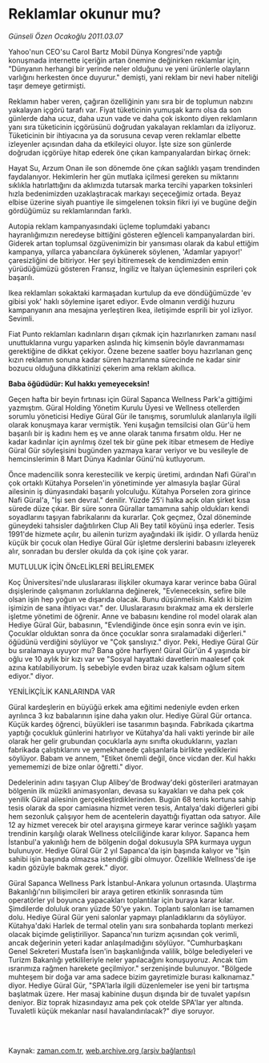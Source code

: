 # Reklamlar okunur mu?

*Günseli Özen Ocakoğlu 2011.03.07*

<td class="columnist-detail">
<p>Yahoo'nun CEO'su Carol Bartz Mobil Dünya Kongresi'nde yaptığı konuşmada internette içeriğin artan önemine değinirken reklamlar için, "Dünyanın herhangi bir yerinde neler olduğunu ve yeni ürünlerle olayların varlığını herkesten önce duyurur." demişti, yani reklam bir nevi haber niteliği taşır demeye getirmişti.</p>
<p>
<div id="haberMetinDiv">
<p>Reklamın haber veren, çağıran özelliğinin yanı sıra bir de toplumun nabzını yakalayan içgörü tarafı var. Fiyat tüketicinin yumuşak karnı olsa da son günlerde daha ucuz, daha uzun vade ve daha çok iskonto diyen reklamların yanı sıra tüketicinin içgörüsünü doğrudan yakalayan reklamları da izliyoruz. Tüketicinin bir ihtiyacına ya da sorusuna cevap veren reklamlar elbette izleyenler açısından daha da etkileyici oluyor. İşte size son günlerde doğrudan içgörüye hitap ederek öne çıkan kampanyalardan birkaç örnek:
<p>Hayat Su, Arzum Onan ile son dönemde öne çıkan sağlıklı yaşam trendinden faydalanıyor. Hekimlerin her gün mutlaka içilmesi gereken su miktarını sıklıkla hatırlattığını da aklımızda tutarsak marka tercihi yaparken toksinleri hızla bedenimizden uzaklaştıracak markayı seçeceğimiz ortada. Beyaz elbise üzerine siyah puantiye ile simgelenen toksin fikri iyi ve bugüne değin gördüğümüz su reklamlarından farklı.
<p>Autopia reklam kampanyasındaki üçleme toplumdaki yabancı hayranlığımızın neredeyse bittiğini gösteren eğlenceli kampanyalardan biri. Giderek artan toplumsal özgüvenimizin bir yansıması olarak da kabul ettiğim kampanya, yıllarca yabancılara öykünerek söylenen, 'Adamlar yapıyor!' çaresizliğini de bitiriyor. Her şeyi bitiremesek de kendimizden emin yürüdüğümüzü gösteren Fransız, İngiliz ve İtalyan üçlemesinin esprileri çok başarılı.
<p>Ikea reklamları sokaktaki karmaşadan kurtulup da eve döndüğümüzde 'ev gibisi yok' haklı söylemine işaret ediyor. Evde olmanın verdiği huzuru kampanyanın ana mesajına yerleştiren Ikea, iletişimde esprili bir yol izliyor. Sevimli.
<p>Fiat Punto reklamları kadınların dışarı çıkmak için hazırlanırken zamanı nasıl unuttuklarına vurgu yaparken aslında hiç kimsenin böyle davranmaması gerektiğine de dikkat çekiyor. Özene bezene saatler boyu hazırlanan genç kızın reklamın sonuna kadar süren hazırlanma sürecinde ne kadar sinir bozucu olduğuna dikkatinizi çekerim ama reklam akıllıca. 
<p><b>Baba öğüdüdür: Kul hakkı yemeyeceksin!</b>
<p>Geçen hafta bir beyin fırtınası için Güral Sapanca Wellness Park'a gittiğimi yazmıştım. Güral Holding Yönetim Kurulu Üyesi ve Wellness otellerden sorumlu yöneticisi Hediye Güral Gür ile tanışmış, sorumluluk alanlarıyla ilgili olarak konuşmaya karar vermiştik. Yeni kuşağın temsilcisi olan Gür'ü hem başarılı bir iş kadını hem eş ve anne olarak tanıma fırsatım oldu. Her ne kadar kadınlar için ayrılmış özel tek bir güne pek itibar etmesem de Hediye Güral Gür söyleşisini bugünden yazmaya karar veriyor ve bu vesileyle de hemcinslerimin 8 Mart Dünya Kadınlar Günü'nü kutluyorum.
<p> Önce madencilik sonra kerestecilik ve kerpiç üretimi, ardından Nafi Güral'ın çok ortaklı Kütahya Porselen'in yönetiminde yer almasıyla başlar Güral ailesinin iş dünyasındaki başarılı yolculuğu. Kütahya Porselen zora girince Nafi Güral'a, "İşi sen devral." denilir. Yüzde 25'i halka açık olan şirket kısa sürede düze çıkar. Bir süre sonra Gürallar tamamına sahip oldukları kendi soyadlarını taşıyan fabrikalarını da kurarlar. Çok geçmez, Özal döneminde güneydeki tahsisler dağıtılırken Clup Ali Bey tatil köyünü inşa ederler. Tesis 1991'de hizmete açılır, bu ailenin turizm ayağındaki ilk işidir. O yıllarda henüz küçük bir çocuk olan Hediye Güral Gür işletme derslerini babasını izleyerek alır, sonradan bu dersler okulda da çok işine çok yarar.
<p>MUTLULUK İÇİN ÖNcELİKLERİ BELİRLEMEK 
<p>Koç Üniversitesi'nde uluslararası ilişkiler okumaya karar verince baba Güral dışişlerinde çalışmanın zorluklarına değinerek, "Evleneceksin, sefire bile olsan işin hep yoğun ve dışarıda olacak. Bunu düşünmelisin. Kaldı ki bizim işimizin de sana ihtiyacı var." der. Uluslararasını bırakmaz ama ek derslerle işletme yönetimi de öğrenir. Anne ve babasını kendine rol model olarak alan Hediye Güral Gür, babasının, "Evlendiğinde önce eşin sonra evin ve işin. Çocuklar olduktan sonra da önce çocuklar sonra sıralamadaki diğerleri." öğüdünü verdiğini söylüyor ve "Çok şanslıyız." diyor. Peki, Hediye Güral Gür bu sıralamaya uyuyor mu? Bana göre harfiyen! Güral Gür'ün 4 yaşında bir oğlu ve 10 aylık bir kızı var ve "Sosyal hayattaki davetlerin maalesef çok azına katılabiliyorum. İş sebebiyle evden biraz uzak kalsam oğlum sitem ediyor." diyor. 
<p>YENİLİKÇİLİK KANLARINDA VAR
<p>Güral kardeşlerin en büyüğü erkek ama eğitimi nedeniyle evden erken ayrılınca 3 kız babalarının işine daha yakın olur. Hediye Güral Gür ortanca. Küçük kardeş öğrenci, büyükleri ise tasarımın başında. Fabrikada çıkartma yaptığı çocukluk günlerini hatırlıyor ve Kütahya'da hali vakti yerinde bir aile olarak her gelir grubundan çocuklarla aynı sınıfta okuduklarını, yazları fabrikada çalıştıklarını ve yemekhanede çalışanlarla birlikte yediklerini söylüyor. Babam ve annem, "Etiket önemli değil, önce vicdan der. Kul hakkı yemememizi de bize onlar öğretti." diyor. 
<p>Dedelerinin adını taşıyan Clup Alibey'de Brodway'deki gösterileri aratmayan bölgenin ilk müzikli animasyonları, devasa su kayakları ve daha pek çok yenilik Güral ailesinin gerçekleştirdiklerinden. Bugün 68 tenis kortuna sahip tesis olarak da spor camiasına hizmet veren tesis, Antalya'daki diğerleri gibi hem sezonluk çalışıyor hem de acentelerin dayattığı fiyattan oda satıyor. Aile 12 ay hizmet verecek bir otel arayışına girmeye karar verince sağlıklı yaşam trendinin karşılığı olarak Wellness otelciliğinde karar kılıyor. Sapanca hem İstanbul'a yakınlığı hem de bölgenin doğal dokusuyla SPA kurmaya uygun bulunuyor. Hediye Güral Gür 2 yıl Sapanca'da işin başında kalıyor ve "İşin sahibi işin başında olmazsa istendiği gibi olmuyor. Özellikle Wellness'de işe kadın gözüyle bakmak gerek." diyor. 
<p> Güral Sapanca Wellness Park İstanbul-Ankara yolunun ortasında. Ulaştırma Bakanlığı'nın bilişimcileri bir araya getiren etkinlik sonrasında tüm operatörler yıl boyunca yapacakları toplantılar için buraya karar kılar. Şimdilerde doluluk oranı yüzde 50'ye yakın. Toplantı salonları ise tamamen dolu. Hediye Güral Gür yeni salonlar yapmayı planladıklarını da söylüyor. Kütahya'daki Harlek de termal otelin yanı sıra sonbaharda toplantı merkezi olacak biçimde geliştiriliyor. Sapanca'nın turizm açısından çok verimli, ancak değerinin yeteri kadar anlaşılmadığını söylüyor. "Cumhurbaşkanı Genel Sekreteri Mustafa İsen'in başkanlığında valilik, bölge belediyeleri ve Turizm Bakanlığı yetkilileriyle neler yapılacağını konuşuyoruz. Ancak tüm ısrarımıza rağmen harekete geçilmiyor." serzenişinde bulunuyor. "Bölgede muhteşem bir doğa var ama sadece bizim gayretimizle burası kalkınamaz." diyor. Hediye Güral Gür, "SPA'larla ilgili düzenlemeler ise yeni bir tartışma başlatmak üzere. Her masaj kabinine duşun dışında bir de tuvalet yapılsın deniyor. Biz toprak hizasındayız ama pek çok otelde SPA'lar yer altında. Tuvaletli küçük mekanlar nasıl havalandırılacak?" diye soruyor.
<p></p></p></p></p></p></p></p></p></p></p></p></p></p></p></p></div>
</p>


<p><br>
		 </br></p></td>

Kaynak: [zaman.com.tr](http://zaman.com.tr/yazar.do?yazino=1103452), [web.archive.org (arşiv bağlantısı)](http://web.archive.org/web/20110401113248/http://www.zaman.com.tr:80/yazar.do?yazino=1103452)
